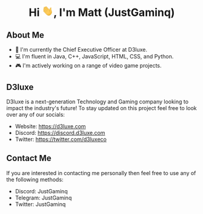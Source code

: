 <h1 align="center">Hi <img src="https://github.com/ABSphreak/ABSphreak/blob/master/gifs/Hi.gif" width="30px">, I'm Matt (JustGaminq)</h1>

## About Me

- :briefcase: I'm currently the Chief Executive Officer at D3luxe.
- :computer: I'm fluent in Java, C++, JavaScript, HTML, CSS, and Python.
- 🎮 I'm actively working on a range of video game projects.

## D3luxe

D3luxe is a next-generation Technology and Gaming company looking to impact the industry's future! To stay updated on this project feel free to look over any of our socials:

- Website: https://d3luxe.com
- Discord: https://discord.d3luxe.com
- Twitter: https://twitter.com/d3luxeco

## Contact Me

If you are interested in contacting me personally then feel free to use any of the following methods:

- Discord: JustGaminq
- Telegram: JustGaminq
- Twitter: JustGaminq
